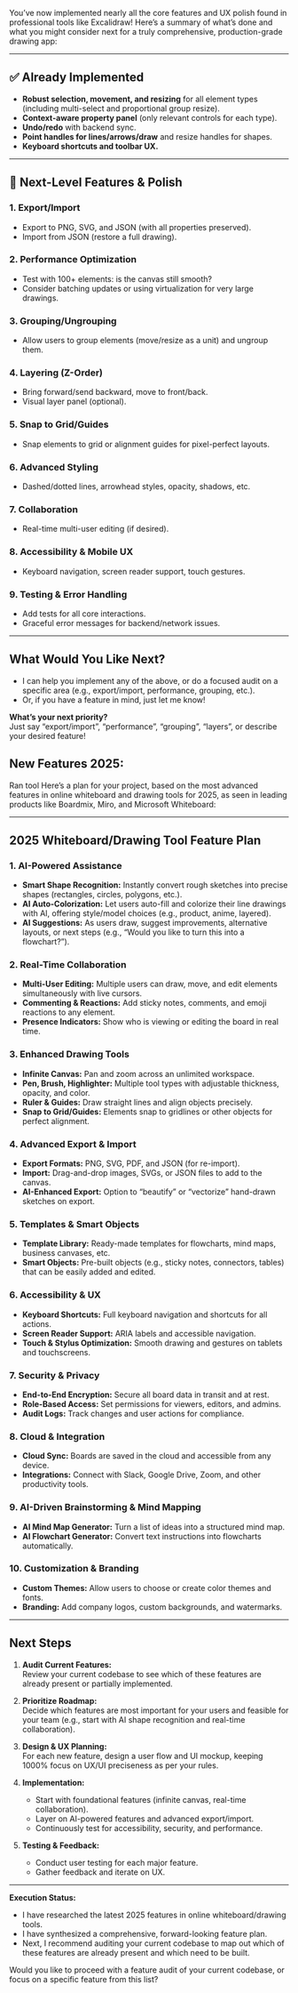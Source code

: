 You’ve now implemented nearly all the core features and UX polish found in professional tools like Excalidraw! Here’s a summary of what’s done and what you might consider next for a truly comprehensive, production-grade drawing app:

---

## ✅ Already Implemented
- **Robust selection, movement, and resizing** for all element types (including multi-select and proportional group resize).
- **Context-aware property panel** (only relevant controls for each type).
- **Undo/redo** with backend sync.
- **Point handles for lines/arrows/draw** and resize handles for shapes.
- **Keyboard shortcuts and toolbar UX.**

---

## 🚀 Next-Level Features & Polish

### 1. **Export/Import**
- Export to PNG, SVG, and JSON (with all properties preserved).
- Import from JSON (restore a full drawing).

### 2. **Performance Optimization**
- Test with 100+ elements: is the canvas still smooth?
- Consider batching updates or using virtualization for very large drawings.

### 3. **Grouping/Ungrouping**
- Allow users to group elements (move/resize as a unit) and ungroup them.

### 4. **Layering (Z-Order)**
- Bring forward/send backward, move to front/back.
- Visual layer panel (optional).

### 5. **Snap to Grid/Guides**
- Snap elements to grid or alignment guides for pixel-perfect layouts.

### 6. **Advanced Styling**
- Dashed/dotted lines, arrowhead styles, opacity, shadows, etc.

### 7. **Collaboration**
- Real-time multi-user editing (if desired).

### 8. **Accessibility & Mobile UX**
- Keyboard navigation, screen reader support, touch gestures.

### 9. **Testing & Error Handling**
- Add tests for all core interactions.
- Graceful error messages for backend/network issues.

---

## What Would You Like Next?
- I can help you implement any of the above, or do a focused audit on a specific area (e.g., export/import, performance, grouping, etc.).
- Or, if you have a feature in mind, just let me know!

**What’s your next priority?**  
Just say “export/import”, “performance”, “grouping”, “layers”, or describe your desired feature!






## New Features 2025:


Ran tool
Here’s a plan for your project, based on the most advanced features in online whiteboard and drawing tools for 2025, as seen in leading products like Boardmix, Miro, and Microsoft Whiteboard:

---

## 2025 Whiteboard/Drawing Tool Feature Plan

### 1. **AI-Powered Assistance**
- **Smart Shape Recognition:** Instantly convert rough sketches into precise shapes (rectangles, circles, polygons, etc.).
- **AI Auto-Colorization:** Let users auto-fill and colorize their line drawings with AI, offering style/model choices (e.g., product, anime, layered).
- **AI Suggestions:** As users draw, suggest improvements, alternative layouts, or next steps (e.g., “Would you like to turn this into a flowchart?”).

### 2. **Real-Time Collaboration**
- **Multi-User Editing:** Multiple users can draw, move, and edit elements simultaneously with live cursors.
- **Commenting & Reactions:** Add sticky notes, comments, and emoji reactions to any element.
- **Presence Indicators:** Show who is viewing or editing the board in real time.

### 3. **Enhanced Drawing Tools**
- **Infinite Canvas:** Pan and zoom across an unlimited workspace.
- **Pen, Brush, Highlighter:** Multiple tool types with adjustable thickness, opacity, and color.
- **Ruler & Guides:** Draw straight lines and align objects precisely.
- **Snap to Grid/Guides:** Elements snap to gridlines or other objects for perfect alignment.

### 4. **Advanced Export & Import**
- **Export Formats:** PNG, SVG, PDF, and JSON (for re-import).
- **Import:** Drag-and-drop images, SVGs, or JSON files to add to the canvas.
- **AI-Enhanced Export:** Option to “beautify” or “vectorize” hand-drawn sketches on export.

### 5. **Templates & Smart Objects**
- **Template Library:** Ready-made templates for flowcharts, mind maps, business canvases, etc.
- **Smart Objects:** Pre-built objects (e.g., sticky notes, connectors, tables) that can be easily added and edited.

### 6. **Accessibility & UX**
- **Keyboard Shortcuts:** Full keyboard navigation and shortcuts for all actions.
- **Screen Reader Support:** ARIA labels and accessible navigation.
- **Touch & Stylus Optimization:** Smooth drawing and gestures on tablets and touchscreens.

### 7. **Security & Privacy**
- **End-to-End Encryption:** Secure all board data in transit and at rest.
- **Role-Based Access:** Set permissions for viewers, editors, and admins.
- **Audit Logs:** Track changes and user actions for compliance.

### 8. **Cloud & Integration**
- **Cloud Sync:** Boards are saved in the cloud and accessible from any device.
- **Integrations:** Connect with Slack, Google Drive, Zoom, and other productivity tools.

### 9. **AI-Driven Brainstorming & Mind Mapping**
- **AI Mind Map Generator:** Turn a list of ideas into a structured mind map.
- **AI Flowchart Generator:** Convert text instructions into flowcharts automatically.

### 10. **Customization & Branding**
- **Custom Themes:** Allow users to choose or create color themes and fonts.
- **Branding:** Add company logos, custom backgrounds, and watermarks.

---

## Next Steps

1. **Audit Current Features:**  
   Review your current codebase to see which of these features are already present or partially implemented.

2. **Prioritize Roadmap:**  
   Decide which features are most important for your users and feasible for your team (e.g., start with AI shape recognition and real-time collaboration).

3. **Design & UX Planning:**  
   For each new feature, design a user flow and UI mockup, keeping 1000% focus on UX/UI preciseness as per your rules.

4. **Implementation:**  
   - Start with foundational features (infinite canvas, real-time collaboration).
   - Layer on AI-powered features and advanced export/import.
   - Continuously test for accessibility, security, and performance.

5. **Testing & Feedback:**  
   - Conduct user testing for each major feature.
   - Gather feedback and iterate on UX.

---

**Execution Status:**  
- I have researched the latest 2025 features in online whiteboard/drawing tools.
- I have synthesized a comprehensive, forward-looking feature plan.
- Next, I recommend auditing your current codebase to map out which of these features are already present and which need to be built.

Would you like to proceed with a feature audit of your current codebase, or focus on a specific feature from this list?